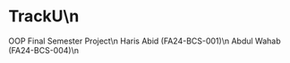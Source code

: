 # TrackU\n
OOP Final Semester Project\n
Haris Abid    (FA24-BCS-001)\n
Abdul Wahab   (FA24-BCS-004)\n
